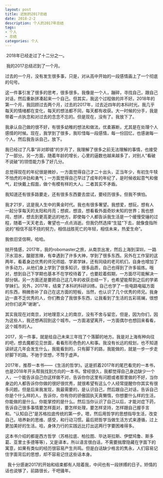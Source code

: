 ```yaml
---
layout: post
title: 迟到的2017总结
date: 2018-2-2
description: 个人的2017年总结
tags: 
- 个人
- 总结
categories: 个人
---
```


  2018年已经走过了十二分之一。
   
  我的2017总结迟到了一个月。
   
  过去的一个月，没有发生很多事，只是，对从高中开始的一段感情画上了一个彻底的句号。
   
  这一件事引发了很多的思考，很多很多。我像是一个人，蹦碎，寻找自己，跟自己对话，然后重新拼凑起来一个自己。但其实，我这个过程做的并不好。2018年的第一个月，我回顾过去两个月，过去的2017年，过去近四年的本科时光。我几乎每天的情绪都在变化，每天的想法都不同，每天都有收获。大一时候的分手，我是带着一点执念和对过去的念念不忘的。但是现在，没有了。我放下了。
   
   我承认自己做的很不好，有很多幼稚的想法和做法，优柔寡断，尤其是在处理个人感情的时候。现在，我学到了很多，我珍惜每一段感情，每一份回忆，也感谢每一个人。然后我告诉自己，放下。
   
   我已经过了凡事“非对即错”的岁月了，我理解了很多之前无法理解的事情，也接受了一部分。另一方面，随着年龄的增长，心里的逼数也越来越多了，对别人“看破不说破”的领悟能力多了好几分。
   
   总觉得现在的年纪很是微妙，一方面觉得自己才二十出头，正当年少，有初生牛犊不怕虎的冲劲和勇气；一方面觉得自己早过了成年的年纪了，是时候收起意气和傲气，赶快戴上假面，做个有模有样的大人。二者其实不矛盾。
   
   我知道还有很多路要走，还有很多东西要去尝试，要经历很多。但我不惧怕。
   
   我才21岁，这是我人生中的黄金时代。我也有很多奢望。我想爱，想玩，想有人一起分享每天的太阳和月亮；想疯，想浪，想看看外面奇妙未知的世界；我也想闯，想拼，想去到更高更远的地方。即使每个人都告诉我生活是一个缓慢受锤的过程，随着一天天老去，奢望也一点点消逝。但我仍然选择“生猛”下去，就像食指所说的“相信不屈不挠的努力，相信战胜死亡的年轻，相信未来，热爱生命”。
   
   我依旧坚信啊，哈哈。
   
   抛开情感，2017年，我的robomaster之旅，从南京出发，然后上海到深圳，一路汗水泪水，酸甜苦辣，有幸遇到了许多大神，学到了很多东西。另外在工作室的这两年，看着身边优秀的师兄师姐、学弟学妹，还有同级的老司机们，自身也增加了许多动力，从他们身上学到了很多知识，很多品质，自己也得到了许多锻炼。哦对，想到自己下学期也基本不在学校待着了，也要趁着假期，一方面尽可能解决一部分锅，另一方面还是要把自己这几年的收获总结一下，也希望能帮到之后的学弟学妹们。另外，2017年，结束了本科的科研训练。自己也学了一些电路电磁方面的东西，稍微弥补了自己在这方面的短板，当然，也认识了几个优秀的师兄。我身边一直不乏优秀的人，你们教会了我很多东西，让我看到了生活的五彩斑斓，很想对你们说声“谢谢”。
   
   其实我现在对南京，对地理意义上的南京，没有不舍与留恋，但是，因为你们，因为这些人，我还想再回到这个城市。一方面渴望离开，一方面偶尔也想回来看看，这个城市的人。
   
   2017，另一件事，就是给自己未来三年找了个落脚的地方。我是对上海有种向往的吧，想去魔都见见世面，看看形形色色的人和事。我没有长远的规划，也不知道读研这几年会发生什么，我能看到的，只有脚下的路，我能做的，就是一步一步走好脚下的路。不驰于空想，不骛于虚声。
   
   2017年，推荐一本书——《生活的哲学》。这是抓着2017年的尾巴看完的一本书，也是2018年开头帮我找到方向的一本书。曾经很久，我都觉得自己身边缺少一个人，一个能告诉自己你这样做不对，告诉你你这里有问题或者那里做的不好，当你身边的人都告诉你你做的很好很优秀，就很希望有这么个人经常提醒你你其实有很多问题。但是后来我发现，我最需要的，是认识自己，然后跟自己对话，告诉自己你是个什么样的人，告诉你，你有你的骄傲固执天真懒惰，你想要什么样的生活，你能做的是什么，你能掌控的是什么。然后当你认识了自己以后，才能对症下药，告诉自己很多事情要怎样面对，要怎样处理，要怎样坚持，怎样跟自己握手言和。“认知自己”是苏格拉底传统的第一步。嗯，然后用哲学的思想指导生活，改变自己，培养新的思维、感受，和行动习惯。最后把哲学当做生活方式来遵循，过上更加美好的生活。哈，身体力行的实践远比打出这两行字要困难得多。
   
   这本书介绍的都是西方哲学（苏格拉底、柏拉图、毕达哥拉斯、伊壁鸠鲁、斯多葛、亚里士多德等等），又是译本，所以语言很白话，不需要揣摩隐藏在字面下的寓意，如果有类似的经历很容易产生共鸣。但是白话缺少格言的隽永，人们容易记住字面背后的思想，却不容易记住这些话本身。
   
   我十分感谢2017的开始和结束都有人陪着我，中间也有一段拼搏的日子。矫情的话也说够了，前路很长，干吧骚年。
